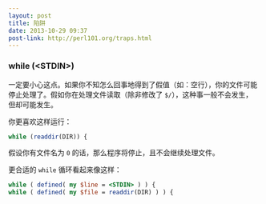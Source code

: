 ```yaml
---
layout: post
title: 陷阱
date: 2013-10-29 09:37
post-link: http://perl101.org/traps.html
---
```


### while (\<STDIN\>)

一定要小心这点。如果你不知怎么回事地得到了假值（如：空行），你的文件可能
停止处理了。假如你在处理文件读取（除非修改了 `$/`），这种事一般不会发生，
但却可能发生。

你更喜欢这样运行：

```perl
while (readdir(DIR)) {
```

假设你有文件名为 `0` 的话，那么程序将停止，且不会继续处理文件。

更合适的 `while` 循环看起来像这样：

```perl
while ( defined( my $line = <STDIN> ) ) {
while ( defined( my $file = readdir(DIR) ) ) {
```
